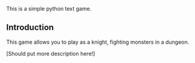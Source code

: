 This is a simple python text game.

Introduction
------------
This game allows you to play as a knight, fighting monsters in a dungeon.

[Should put more description here!]
